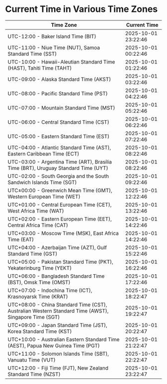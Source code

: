 # Current Time in Various Time Zones

| Time Zone | Current Time |
|-----------|--------------|
| UTC-12:00 - Baker Island Time (BIT) | 2025-10-01 23:22:46 |
| UTC-11:00 - Niue Time (NUT), Samoa Standard Time (SST) | 2025-10-01 00:22:46 |
| UTC-10:00 - Hawaii-Aleutian Standard Time (HAST), Tahiti Time (TAHT) | 2025-10-01 01:22:46 |
| UTC-09:00 - Alaska Standard Time (AKST) | 2025-10-01 03:22:46 |
| UTC-08:00 - Pacific Standard Time (PST) | 2025-10-01 04:22:46 |
| UTC-07:00 - Mountain Standard Time (MST) | 2025-10-01 05:22:46 |
| UTC-06:00 - Central Standard Time (CST) | 2025-10-01 06:22:46 |
| UTC-05:00 - Eastern Standard Time (EST) | 2025-10-01 07:22:46 |
| UTC-04:00 - Atlantic Standard Time (AST), Eastern Caribbean Time (ECT) | 2025-10-01 08:22:46 |
| UTC-03:00 - Argentina Time (ART), Brasília Time (BRT), Uruguay Standard Time (UYT) | 2025-10-01 08:22:46 |
| UTC-02:00 - South Georgia and the South Sandwich Islands Time (SGT) | 2025-10-01 09:22:46 |
| UTC±00:00 - Greenwich Mean Time (GMT), Western European Time (WET) | 2025-10-01 12:22:46 |
| UTC+01:00 - Central European Time (CET), West Africa Time (WAT) | 2025-10-01 13:22:46 |
| UTC+02:00 - Eastern European Time (EET), Central Africa Time (CAT) | 2025-10-01 14:22:46 |
| UTC+03:00 - Moscow Time (MSK), East Africa Time (EAT) | 2025-10-01 14:22:46 |
| UTC+04:00 - Azerbaijan Time (AZT), Gulf Standard Time (GST) | 2025-10-01 15:22:46 |
| UTC+05:00 - Pakistan Standard Time (PKT), Yekaterinburg Time (YEKT) | 2025-10-01 16:22:46 |
| UTC+06:00 - Bangladesh Standard Time (BST), Omsk Time (OMST) | 2025-10-01 17:22:46 |
| UTC+07:00 - Indochina Time (ICT), Krasnoyarsk Time (KRAT) | 2025-10-01 18:22:47 |
| UTC+08:00 - China Standard Time (CST), Australian Western Standard Time (AWST), Singapore Time (SGT) | 2025-10-01 19:22:47 |
| UTC+09:00 - Japan Standard Time (JST), Korea Standard Time (KST) | 2025-10-01 20:22:47 |
| UTC+10:00 - Australian Eastern Standard Time (AEST), Papua New Guinea Time (PGT) | 2025-10-01 21:22:47 |
| UTC+11:00 - Solomon Islands Time (SBT), Vanuatu Time (VUT) | 2025-10-01 22:22:47 |
| UTC+12:00 - Fiji Time (FJT), New Zealand Standard Time (NZST) | 2025-10-01 23:22:47 |
